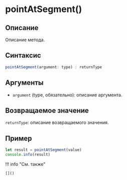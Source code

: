 # pointAtSegment()

## Описание
Описание метода.

## Синтаксис
```javascript
pointAtSegment(argument: type) : returnType
```

## Аргументы
- `argument` (type, обязательно): описание аргумента.

## Возвращаемое значение
`returnType`: описание возвращаемого значения.

## Пример
```javascript linenums="1"
let result = pointAtSegment(value)
console.info(result)
```

!!! info "См. также"

    []()

